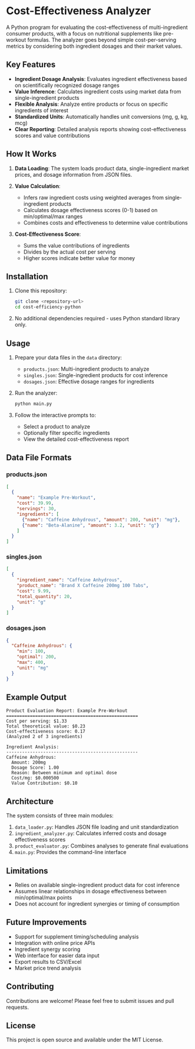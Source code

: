 # Cost-Effectiveness Analyzer

A Python program for evaluating the cost-effectiveness of multi-ingredient consumer products, with a focus on nutritional supplements like pre-workout formulas. The analyzer goes beyond simple cost-per-serving metrics by considering both ingredient dosages and their market values.

## Key Features

- **Ingredient Dosage Analysis**: Evaluates ingredient effectiveness based on scientifically recognized dosage ranges
- **Value Inference**: Calculates ingredient costs using market data from single-ingredient products
- **Flexible Analysis**: Analyze entire products or focus on specific ingredients of interest
- **Standardized Units**: Automatically handles unit conversions (mg, g, kg, mcg)
- **Clear Reporting**: Detailed analysis reports showing cost-effectiveness scores and value contributions

## How It Works

1. **Data Loading**: The system loads product data, single-ingredient market prices, and dosage information from JSON files.

2. **Value Calculation**:
   - Infers raw ingredient costs using weighted averages from single-ingredient products
   - Calculates dosage effectiveness scores (0-1) based on min/optimal/max ranges
   - Combines costs and effectiveness to determine value contributions

3. **Cost-Effectiveness Score**:
   - Sums the value contributions of ingredients
   - Divides by the actual cost per serving
   - Higher scores indicate better value for money

## Installation

1. Clone this repository:
   ```bash
   git clone <repository-url>
   cd cost-efficiency-python
   ```

2. No additional dependencies required - uses Python standard library only.

## Usage

1. Prepare your data files in the `data` directory:
   - `products.json`: Multi-ingredient products to analyze
   - `singles.json`: Single-ingredient products for cost inference
   - `dosages.json`: Effective dosage ranges for ingredients

2. Run the analyzer:
   ```bash
   python main.py
   ```

3. Follow the interactive prompts to:
   - Select a product to analyze
   - Optionally filter specific ingredients
   - View the detailed cost-effectiveness report

## Data File Formats

### products.json
```json
[
  {
    "name": "Example Pre-Workout",
    "cost": 39.99,
    "servings": 30,
    "ingredients": [
      {"name": "Caffeine Anhydrous", "amount": 200, "unit": "mg"},
      {"name": "Beta-Alanine", "amount": 3.2, "unit": "g"}
    ]
  }
]
```

### singles.json
```json
[
  {
    "ingredient_name": "Caffeine Anhydrous",
    "product_name": "Brand X Caffeine 200mg 100 Tabs",
    "cost": 9.99,
    "total_quantity": 20,
    "unit": "g"
  }
]
```

### dosages.json
```json
{
  "Caffeine Anhydrous": {
    "min": 100,
    "optimal": 200,
    "max": 400,
    "unit": "mg"
  }
}
```

## Example Output

```
Product Evaluation Report: Example Pre-Workout
==================================================
Cost per serving: $1.33
Total theoretical value: $0.23
Cost-effectiveness score: 0.17
(Analyzed 2 of 3 ingredients)

Ingredient Analysis:
--------------------------------------------------
Caffeine Anhydrous:
  Amount: 200mg
  Dosage Score: 1.00
  Reason: Between minimum and optimal dose
  Cost/mg: $0.000500
  Value Contribution: $0.10
```

## Architecture

The system consists of three main modules:

1. `data_loader.py`: Handles JSON file loading and unit standardization
2. `ingredient_analyzer.py`: Calculates inferred costs and dosage effectiveness scores
3. `product_evaluator.py`: Combines analyses to generate final evaluations
4. `main.py`: Provides the command-line interface

## Limitations

- Relies on available single-ingredient product data for cost inference
- Assumes linear relationships in dosage effectiveness between min/optimal/max points
- Does not account for ingredient synergies or timing of consumption

## Future Improvements

- Support for supplement timing/scheduling analysis
- Integration with online price APIs
- Ingredient synergy scoring
- Web interface for easier data input
- Export results to CSV/Excel
- Market price trend analysis

## Contributing

Contributions are welcome! Please feel free to submit issues and pull requests.

## License

This project is open source and available under the MIT License.
